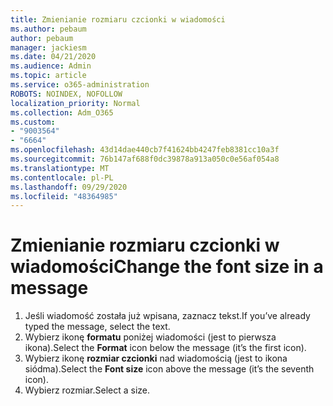 ```yaml
---
title: Zmienianie rozmiaru czcionki w wiadomości
ms.author: pebaum
author: pebaum
manager: jackiesm
ms.date: 04/21/2020
ms.audience: Admin
ms.topic: article
ms.service: o365-administration
ROBOTS: NOINDEX, NOFOLLOW
localization_priority: Normal
ms.collection: Adm_O365
ms.custom:
- "9003564"
- "6664"
ms.openlocfilehash: 43d14dae440cb7f41624bb4247feb8381cc10a3f
ms.sourcegitcommit: 76b147af688f0dc39878a913a050c0e56af054a8
ms.translationtype: MT
ms.contentlocale: pl-PL
ms.lasthandoff: 09/29/2020
ms.locfileid: "48364985"
---
```

# <a name="change-the-font-size-in-a-message"></a><span data-ttu-id="1cdaf-102">Zmienianie rozmiaru czcionki w wiadomości</span><span class="sxs-lookup"><span data-stu-id="1cdaf-102">Change the font size in a message</span></span>

1. <span data-ttu-id="1cdaf-103">Jeśli wiadomość została już wpisana, zaznacz tekst.</span><span class="sxs-lookup"><span data-stu-id="1cdaf-103">If you’ve already typed the message, select the text.</span></span>
2. <span data-ttu-id="1cdaf-104">Wybierz ikonę  **formatu** poniżej wiadomości (jest to pierwsza ikona).</span><span class="sxs-lookup"><span data-stu-id="1cdaf-104">Select the  **Format** icon below the message (it’s the first icon).</span></span>
3. <span data-ttu-id="1cdaf-105">Wybierz ikonę  **rozmiar czcionki**  nad wiadomością (jest to ikona siódma).</span><span class="sxs-lookup"><span data-stu-id="1cdaf-105">Select the  **Font size**  icon above the message (it’s the seventh icon).</span></span>
4. <span data-ttu-id="1cdaf-106">Wybierz rozmiar.</span><span class="sxs-lookup"><span data-stu-id="1cdaf-106">Select a size.</span></span>
